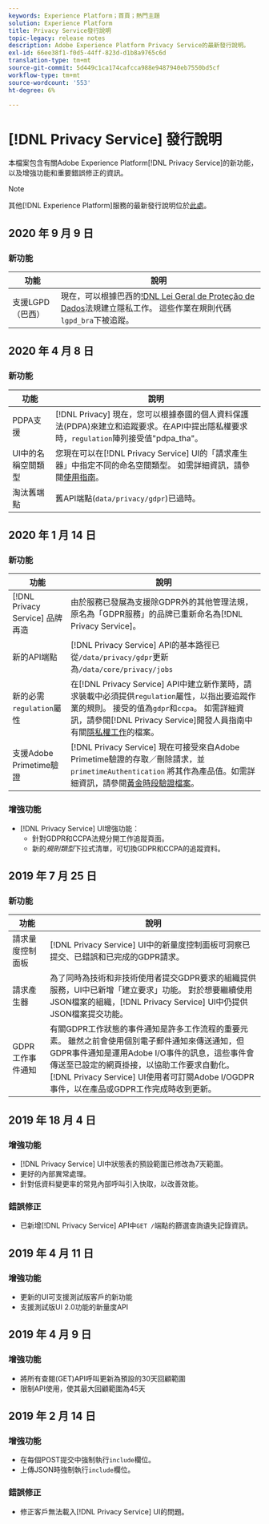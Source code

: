 ```yaml
---
keywords: Experience Platform；首頁；熱門主題
solution: Experience Platform
title: Privacy Service發行說明
topic-legacy: release notes
description: Adobe Experience Platform Privacy Service的最新發行說明。
exl-id: 66ee38f1-f0d5-44ff-823d-d1b8a9765c6d
translation-type: tm+mt
source-git-commit: 5d449c1ca174cafcca988e9487940eb7550bd5cf
workflow-type: tm+mt
source-wordcount: '553'
ht-degree: 6%

---
```


# [!DNL Privacy Service] 發行說明

本檔案包含有關Adobe Experience Platform[!DNL Privacy Service]的新功能，以及增強功能和重要錯誤修正的資訊。

>[!NOTE]
>
>其他[!DNL Experience Platform]服務的最新發行說明位於[此處](../release-notes/latest/latest.md)。

## 2020 年 9 月 9 日

### 新功能

| 功能 | 說明 |
| --- | --- |
| 支援LGPD（巴西） | 現在，可以根據巴西的[!DNL Lei Geral de Proteção de Dados](LGPD)法規建立隱私工作。 這些作業在規則代碼`lgpd_bra`下被追蹤。 |

## 2020 年 4 月 8 日

### 新功能

| 功能 | 說明 |
| --- | --- |
| PDPA支援 | [!DNL Privacy] 現在，您可以根據泰國的個人資料保護法(PDPA)來建立和追蹤要求。在API中提出隱私權要求時，`regulation`陣列接受值&quot;pdpa_tha&quot;。 |
| UI中的名稱空間類型 | 您現在可以在[!DNL Privacy Service] UI的「請求產生器」中指定不同的命名空間類型。 如需詳細資訊，請參閱[使用指南](ui/user-guide.md)。 |
| 淘汰舊端點 | 舊API端點(`data/privacy/gdpr`)已過時。 |

## 2020 年 1 月 14 日

### 新功能

| 功能 | 說明 |
| --- | --- |
| [!DNL Privacy Service] 品牌再造 | 由於服務已發展為支援除GDPR外的其他管理法規，原名為「GDPR服務」的品牌已重新命名為[!DNL Privacy Service]。 |
| 新的API端點 | [!DNL Privacy Service] API的基本路徑已從`/data/privacy/gdpr`更新為`/data/core/privacy/jobs` |
| 新的必需`regulation`屬性 | 在[!DNL Privacy Service] API中建立新作業時，請求裝載中必須提供`regulation`屬性，以指出要追蹤作業的規則。 接受的值為`gdpr`和`ccpa`。 如需詳細資訊，請參閱[!DNL Privacy Service]開發人員指南中有關[隱私權工作](api/privacy-jobs.md)的檔案。 |
| 支援Adobe Primetime驗證 | [!DNL Privacy Service] 現在可接受來自Adobe Primetime驗證的存取／刪除請求，並 `primetimeAuthentication` 將其作為產品值。如需詳細資訊，請參閱[黃金時段驗證檔案](http://tve.helpdocsonline.com/how-to-make-a-privacy-request)。 |

### 增強功能

* [!DNL Privacy Service] UI增強功能：
   * 針對GDPR和CCPA法規分開工作追蹤頁面。
   * 新的&#x200B;*規則類型*&#x200B;下拉式清單，可切換GDPR和CCPA的追蹤資料。

## 2019 年 7 月 25 日

### 新功能

| 功能 | 說明 |
| --- | --- |
| 請求量度控制面板 | [!DNL Privacy Service] UI中的新量度控制面板可洞察已提交、已錯誤和已完成的GDPR請求。 |
| 請求產生器 | 為了同時為技術和非技術使用者提交GDPR要求的組織提供服務，UI中已新增「建立要求」功能。 對於想要繼續使用JSON檔案的組織，[!DNL Privacy Service] UI中仍提供JSON檔案提交功能。 |
| GDPR工作事件通知 | 有關GDPR工作狀態的事件通知是許多工作流程的重要元素。 雖然之前會使用個別電子郵件通知來傳送通知，但GDPR事件通知是運用Adobe I/O事件的訊息，這些事件會傳送至已設定的網頁掛接，以協助工作要求自動化。 [!DNL Privacy Service] UI使用者可訂閱Adobe I/OGDPR事件，以在產品或GDPR工作完成時收到更新。 |

## 2019 年 18 月 4 日

### 增強功能

* [!DNL Privacy Service] UI中狀態表的預設範圍已修改為7天範圍。
* 更好的內部異常處理。
* 針對低資料變更率的常見內部呼叫引入快取，以改善效能。

### 錯誤修正

* 已新增[!DNL Privacy Service] API中`GET /`端點的篩選查詢遺失記錄資訊。

## 2019 年 4 月 11 日

### 增強功能

* 更新的UI可支援測試版客戶的新功能
* 支援測試版UI 2.0功能的新量度API

## 2019 年 4 月 9 日

### 增強功能

* 將所有查閱(GET)API呼叫更新為預設的30天回顧範圍
* 限制API使用，使其最大回顧範圍為45天

## 2019 年 2 月 14 日

### 增強功能

* 在每個POST提交中強制執行`include`欄位。
* 上傳JSON時強制執行`include`欄位。

### 錯誤修正

* 修正客戶無法載入[!DNL Privacy Service] UI的問題。
